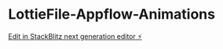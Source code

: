 # LottieFile-Appflow-Animations

[Edit in StackBlitz next generation editor ⚡️](https://stackblitz.com/~/github.com/hbkabir004/LottieFile-Appflow-Animations)